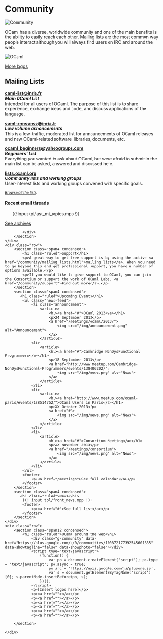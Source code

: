 <!-- ((! set title Community !)) ((! set community !)) -->

<div class="container">
    <h1>Community</h1>
    <div class="row">
        <div class="span2">
            <img src="/img/community-large.png" alt="Community">
        </div>
        <section id="community-leader" class="span6">
            <p>OCaml has a diverse, worldwide community and one of the main benefits is the ability to easily reach each other.  Mailing lists are the most common way people interact although you will always find users on IRC and around the web.</p>
        </section>
        <div class="span4">
            <img src="/img/ocaml-large.png" alt="OCaml">
            <p><a href="/docs/logos.html">More logos</a></p>
        </div>
    </div>
    <div class="row">
        <section class="span12 condensed">
            <h1 class="ruled">Mailing Lists</h1>
            <div class="row">
            <section class="span4 condensed">
                <p><strong><a href="https://sympa.inria.fr/sympa/arc/caml-list">caml-list@inria.fr</a></strong><br />
                <strong><em>Main OCaml List</em></strong><br />
                Intended for all users of OCaml. The purpose of this list is to share experience, exchange ideas and code, and discuss applications of the language.</p>
                <p><strong><a href="http://yquem.inria.fr/cgi-bin/mailman/listinfo/caml-announce">caml-announce@inria.fr</a></strong><br />
                <strong><em>Low volume annoncements</em></strong><br />
                This is a low-traffic, moderated list for announcements of OCaml releases and new OCaml-related software, libraries, documents, etc.</p>
            </section>
            <section class="span4 condensed">
                <p><strong><a href="http://groups.yahoo.com/neo/groups/ocaml_beginners/info">ocaml_beginners@yahoogroups.com</a></strong><br />
                <strong><em>Beginners' List</em></strong><br />
                Everything you wanted to ask about OCaml, but were afraid to submit in the main list can be asked, answered and discussed here.</p>
                <p><strong><a href="http://lists.ocaml.org">lists.ocaml.org</a></strong><br />
                <strong><em>Community lists and working groups</em></strong><br />
                User-interest lists and working groups convened with specific goals.</p>
                <p><small><em><a href="/community/mailing_lists.html">Browse all the lists</a>.</em></small></p>
            </section>
            <section class="span4 condensed">
                <h4>Recent email threads</h4>
            <ul class="news-feed">
((! input tpl/last_ml_topics.mpp !))
            </ul>
            <footer>
                <p><a href="https://sympa.inria.fr/sympa/arc/caml-list/">See archives</a></p>
            </footer>
            </section>

            </div>
        </section>
    </div>
    <div class="row">
        <section class="span4 condensed">
            <h1 class="ruled">Support</h1>
            <p>A great way to get free support is by using the active <a href="/community/mailing_lists.html">mailing lists</a>. When you need to go beyond this and get professional support, you have a number of options available.</p> 
            <p>If you would like to give support to OCaml, you can join the Consortium or support the work of OCaml Labs. <a href="/community/support">Find out more</a>.</p>
        </section>
        <section class="span4 condensed">
           <h1 class="ruled">Upcoming Events</h1>
            <ul class="news-feed">
                <li class="announcement">
                    <article>
                        <h1><a href="#">OCaml 2013</a></h1>
                        <p>24 September 2013</p>
                        <a href="/meetings/ocaml/2013/">
                            <img src="/img/announcement.png" alt="Announcement">
                        </a>
                    </article>
                <li>
                    <article>
                        <h1><a href="#">Cambridge NonDysFunctional Programmers</a></h1>
                        <p>18 September 2013</p>
                        <a href="http://www.meetup.com/Cambridge-NonDysFunctional-Programmers/events/138406202/">
                            <img src="/img/news.png" alt="News">
                        </a>
                    </article>
                </li>
                <li>
                    <article>
                        <h1><a href="http://www.meetup.com/ocaml-paris/events/128514752/">OCaml Users in Paris</a></h1>
                        <p>XX October 2013</p>
                        <a href="#">
                            <img src="/img/news.png" alt="News">
                        </a>
                    </article>
                </li>
                <li>
                    <article>
                        <h1><a href="#">Consortium Meeting</a></h1>
                        <p>XX November 2013</p>
                        <a href="/meetings/consortium">
                            <img src="/img/news.png" alt="News">
                        </a>
                    </article>
                </li>
            </ul>
            <footer>
                <p><a href="/meetings">See full calendar</a></p>
            </footer>
        </section>
        <section class="span4 condensed">
           <h1 class="ruled">News</h1>
            ((! input tpl/front_news.mpp !))
            <footer>
                <p><a href="#">See full list</a></p>
            </footer>
        </section>
    </div>
    <div class="row">
        <section class="span12 condensed">
            <h1 class="ruled">OCaml around the web</h1>
                <div class="g-community" data-href="https://plus.google.com/u/0/communities/100872177392545601885" data-showtagline="false" data-showphoto="false"></div>
                <script type="text/javascript">
                    (function() {
                        var po = document.createElement('script'); po.type = 'text/javascript'; po.async = true;
                        po.src = 'https://apis.google.com/js/plusone.js';
                        var s = document.getElementsByTagName('script')[0]; s.parentNode.insertBefore(po, s);
                    })();
                </script>
                <p>[Insert logos here]</p>
                <p><a href=""></a></p>
                <p><a href=""></a></p>
                <p><a href=""></a></p>
                <p><a href=""></a></p>
                <p><a href=""></a></p>
                <p><a href=""></a></p>

        </section>

    </div>
</div>

